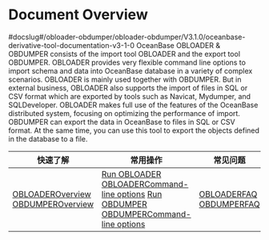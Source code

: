 Document Overview 
======================================
#docslug#/obloader-obdumper/obloader-obdumper/V3.1.0/oceanbase-derivative-tool-documentation-v3-1-0
OceanBase OBLOADER \& OBDUMPER consists of the import tool OBLOADER and the export tool OBDUMPER. OBLOADER provides very flexible command line options to import schema and data into OceanBase database in a variety of complex scenarios. OBLOADER is mainly used together with OBDUMPER. But in external business, OBLOADER also supports the import of files in SQL or CSV format which are exported by tools such as Navicat, Mydumper, and SQLDeveloper. OBLOADER makes full use of the features of the OceanBase distributed system, focusing on optimizing the performance of import. OBDUMPER can export the data in OceanBase to files in SQL or CSV format. At the same time, you can use this tool to export the objects defined in the database to a file.


|                                                                                                                                             快速了解                                                                                                                                             |                                                                                                                                                                                                             常用操作                                                                                                                                                                                                              |                                                                                                                                        常见问题                                                                                                                                        |
|----------------------------------------------------------------------------------------------------------------------------------------------------------------------------------------------------------------------------------------------------------------------------------------------|-------------------------------------------------------------------------------------------------------------------------------------------------------------------------------------------------------------------------------------------------------------------------------------------------------------------------------------------------------------------------------------------------------------------------------|------------------------------------------------------------------------------------------------------------------------------------------------------------------------------------------------------------------------------------------------------------------------------------|
| [OBLOADER](3.OBLOADER/1.obloader-product-introduction.md)[Ov](3.OBLOADER/1.obloader-product-introduction.md)[erview](3.OBLOADER/1.obloader-product-introduction.md) [OBDUMPER](4.OBDUMPER/1.obdumper-product-introduction.md)[Overview](4.OBDUMPER/1.obdumper-product-introduction.md) | [Run OBLOADER](3.OBLOADER/2.obloader-user-guide/2.run-obloader.md) [OBLOADER](3.OBLOADER/2.obloader-user-guide/3.obloader-command-line-options.md)[Command-line options](3.OBLOADER/2.obloader-user-guide/3.obloader-command-line-options.md) [Run OBDUMPER](4.OBDUMPER/2.obdumper-user-guide/2.run-obdumper.md) [OBDUMPER](4.OBDUMPER/2.obdumper-user-guide/3.obdumper-command-line-options.md)[Command-line options](4.OBDUMPER/2.obdumper-user-guide/3.obdumper-command-line-options.md) | [OBLOADER](3.OBLOADER/3.obloader-faq.md)[FAQ](3.OBLOADER/3.obloader-faq.md) [OBDUMPER](4.OBDUMPER/3.obdumper-faq.md)[F](4.OBDUMPER/3.obdumper-faq.md)[AQ](4.OBDUMPER/3.obdumper-faq.md) |



